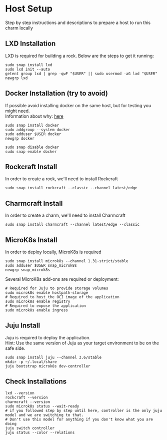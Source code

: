 # Host Setup
Step by step instructions and descriptions to prepare a host to run this charm locally

## LXD Installation
LXD is required for building a rock. Below are the steps to get it running:
```
sudo snap install lxd
sudo lxd init --auto
getent group lxd | grep -qwF "$USER" || sudo usermod -aG lxd "$USER"
newgrp lxd
```

## Docker Installation (try to avoid)
If possible avoid installing docker on the same host, but for testing you might need.  
Information about why: [here](https://documentation.ubuntu.com/lxd/latest/howto/network_bridge_firewalld/#prevent-connectivity-issues-with-lxd-and-docker)
```
sudo snap install docker
sudo addgroup --system docker
sudo adduser $USER docker
newgrp docker

sudo snap disable docker
sudo snap enable docker
```

## Rockcraft Install
In order to create a rock, we'll need to install Rockcraft
```
sudo snap install rockcraft --classic --channel latest/edge
```

## Charmcraft Install
In order to create a charm, we'll need to install Charmcraft
```
sudo snap install charmcraft --channel latest/edge --classic
```

## MicroK8s Install
In order to deploy locally, MicroK8s is required
```
sudo snap install microk8s --channel 1.31-strict/stable
sudo adduser $USER snap_microk8s
newgrp snap_microk8s
```
Several MicroK8s add-ons are required or deployment:
```
# Required for Juju to provide storage volumes
sudo microk8s enable hostpath-storage
# Required to host the OCI image of the application
sudo microk8s enable registry
# Required to expose the application
sudo microk8s enable ingress
```

## Juju Install
Juju is required to deploy the application.  
Hint: Use the same version of Juju as your target environment to be on the safe side.
```
sudo snap install juju --channel 3.6/stable
mkdir -p ~/.local/share
juju bootstrap microk8s dev-controller
```

## Check Installations
```
lxd --version
rockcraft --version
charmcraft --version
sudo microk8s status --wait-ready
# if you followed step by step until here, controller is the only juju model and we are switching to that. 
# Don't use this model for anything if you don't know what you are doing
juju switch controller 
juju status --color --relations
```